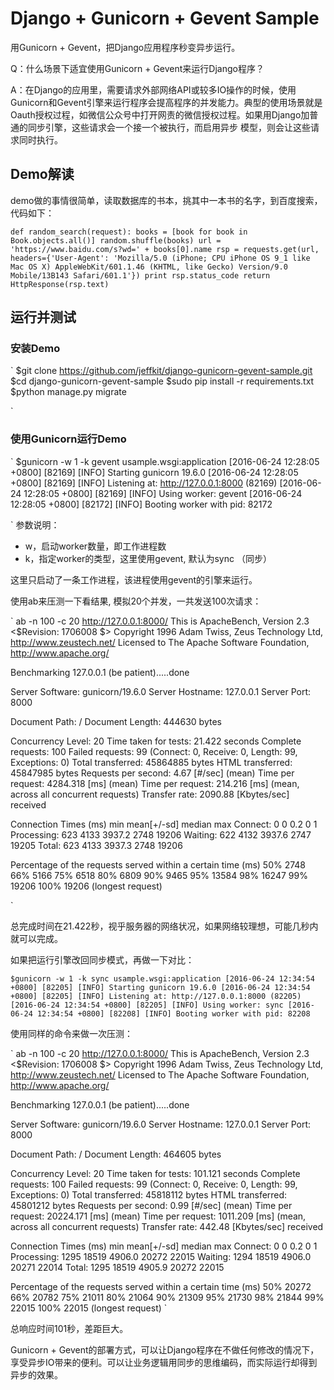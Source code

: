 # Django + Gunicorn + Gevent Sample

用Gunicorn + Gevent，把Django应用程序秒变异步运行。

Q：什么场景下适宜使用Gunicorn + Gevent来运行Django程序？

A：在Django的应用里，需要请求外部网络API或较多IO操作的时候，使用Gunicorn和Gevent引擎来运行程序会提高程序的并发能力。典型的使用场景就是Oauth授权过程，如微信公众号中打开网责的微信授权过程。如果用Django加普通的同步引擎，这些请求会一个接一个被执行，而启用异步
模型，则会让这些请求同时执行。

## Demo解读

demo做的事情很简单，读取数据库的书本，挑其中一本书的名字，到百度搜索，代码如下：

`
def random_search(request):
    books = [book for book in Book.objects.all()]
    random.shuffle(books)
    url = 'https://www.baidu.com/s?wd=' + books[0].name
    rsp = requests.get(url, headers={'User-Agent': 'Mozilla/5.0 (iPhone; CPU iPhone OS 9_1 like Mac OS X) AppleWebKit/601.1.46 (KHTML, like Gecko) Version/9.0 Mobile/13B143 Safari/601.1'})
    print rsp.status_code
    return HttpResponse(rsp.text)
`

## 运行并测试

### 安装Demo

`
$git clone https://github.com/jeffkit/django-gunicorn-gevent-sample.git
$cd django-gunicorn-gevent-sample
$sudo pip install -r requirements.txt
$python manage.py migrate

`

### 使用Gunicorn运行Demo

`
$gunicorn -w 1 -k gevent usample.wsgi:application
[2016-06-24 12:28:05 +0800] [82169] [INFO] Starting gunicorn 19.6.0
[2016-06-24 12:28:05 +0800] [82169] [INFO] Listening at: http://127.0.0.1:8000 (82169)
[2016-06-24 12:28:05 +0800] [82169] [INFO] Using worker: gevent
[2016-06-24 12:28:05 +0800] [82172] [INFO] Booting worker with pid: 82172

`
参数说明：

- w，启动worker数量，即工作进程数
- k，指定worker的类型，这里使用gevent, 默认为sync （同步）

这里只启动了一条工作进程，该进程使用gevent的引擎来运行。

使用ab来压测一下看结果, 模拟20个并发，一共发送100次请求：

`
ab -n 100 -c 20 http://127.0.0.1:8000/
This is ApacheBench, Version 2.3 <$Revision: 1706008 $>
Copyright 1996 Adam Twiss, Zeus Technology Ltd, http://www.zeustech.net/
Licensed to The Apache Software Foundation, http://www.apache.org/

Benchmarking 127.0.0.1 (be patient).....done


Server Software:        gunicorn/19.6.0
Server Hostname:        127.0.0.1
Server Port:            8000

Document Path:          /
Document Length:        444630 bytes

Concurrency Level:      20
Time taken for tests:   21.422 seconds
Complete requests:      100
Failed requests:        99
   (Connect: 0, Receive: 0, Length: 99, Exceptions: 0)
Total transferred:      45864885 bytes
HTML transferred:       45847985 bytes
Requests per second:    4.67 [#/sec] (mean)
Time per request:       4284.318 [ms] (mean)
Time per request:       214.216 [ms] (mean, across all concurrent requests)
Transfer rate:          2090.88 [Kbytes/sec] received

Connection Times (ms)
              min  mean[+/-sd] median   max
Connect:        0    0   0.2      0       1
Processing:   623 4133 3937.2   2748   19206
Waiting:      622 4132 3937.6   2747   19205
Total:        623 4133 3937.3   2748   19206

Percentage of the requests served within a certain time (ms)
  50%   2748
  66%   5166
  75%   6518
  80%   6809
  90%   9465
  95%  13584
  98%  16247
  99%  19206
 100%  19206 (longest request)

`

总完成时间在21.422秒，视乎服务器的网络状况，如果网络较理想，可能几秒内就可以完成。

如果把运行引擎改回同步模式，再做一下对比：

`
$gunicorn -w 1 -k sync usample.wsgi:application
[2016-06-24 12:34:54 +0800] [82205] [INFO] Starting gunicorn 19.6.0
[2016-06-24 12:34:54 +0800] [82205] [INFO] Listening at: http://127.0.0.1:8000 (82205)
[2016-06-24 12:34:54 +0800] [82205] [INFO] Using worker: sync
[2016-06-24 12:34:54 +0800] [82208] [INFO] Booting worker with pid: 82208
`

使用同样的命令来做一次压测：

`
ab -n 100 -c 20 http://127.0.0.1:8000/
This is ApacheBench, Version 2.3 <$Revision: 1706008 $>
Copyright 1996 Adam Twiss, Zeus Technology Ltd, http://www.zeustech.net/
Licensed to The Apache Software Foundation, http://www.apache.org/

Benchmarking 127.0.0.1 (be patient).....done


Server Software:        gunicorn/19.6.0
Server Hostname:        127.0.0.1
Server Port:            8000

Document Path:          /
Document Length:        464605 bytes

Concurrency Level:      20
Time taken for tests:   101.121 seconds
Complete requests:      100
Failed requests:        99
   (Connect: 0, Receive: 0, Length: 99, Exceptions: 0)
Total transferred:      45818112 bytes
HTML transferred:       45801212 bytes
Requests per second:    0.99 [#/sec] (mean)
Time per request:       20224.171 [ms] (mean)
Time per request:       1011.209 [ms] (mean, across all concurrent requests)
Transfer rate:          442.48 [Kbytes/sec] received

Connection Times (ms)
              min  mean[+/-sd] median   max
Connect:        0    0   0.2      0       1
Processing:  1295 18519 4906.0  20272   22015
Waiting:     1294 18519 4906.0  20271   22014
Total:       1295 18519 4905.9  20272   22015

Percentage of the requests served within a certain time (ms)
  50%  20272
  66%  20782
  75%  21011
  80%  21064
  90%  21309
  95%  21730
  98%  21844
  99%  22015
 100%  22015 (longest request)
`

总响应时间101秒，差距巨大。


Gunicorn + Gevent的部署方式，可以让Django程序在不做任何修改的情况下，享受异步IO带来的便利。可以让业务逻辑用同步的思维编码，而实际运行却得到异步的效果。
